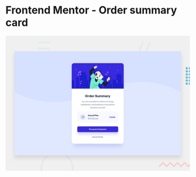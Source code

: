 # Frontend Mentor - Order summary card

![Design preview for the Order summary card coding challenge](./design/desktop-preview.jpg)


